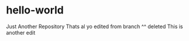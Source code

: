 # hello-world
Just Another Repository
Thats al
yo edited from branch ^^ deleted
This is another edit
